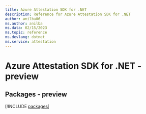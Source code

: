 ```yaml
---
title: Azure Attestation SDK for .NET
description: Reference for Azure Attestation SDK for .NET
author: anilba06
ms.author: anilba
ms.data: 02/15/2023
ms.topic: reference
ms.devlang: dotnet
ms.service: attestation
---
```

# Azure Attestation SDK for .NET - preview
## Packages - preview
[!INCLUDE [packages](attestation-index.md)]